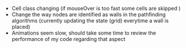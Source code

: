 - Cell class changing (if mouseOver is too fast some cells are skipped )
- Change the way nodes are identified as walls in the pathfinding algorithms (currently updating the state (grid) everytime a wall is placed)
- Animations seem slow, should take some time to review the performance of my code regarding that aspect
